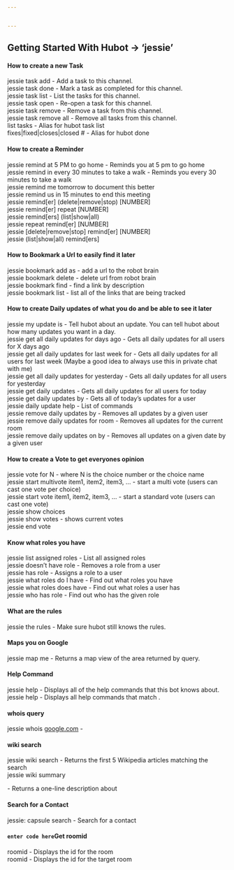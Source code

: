 ```yaml
---


---
```


<h2 id="getting-started-with-hubot---‘jessie’">Getting Started With Hubot -&gt; ‘jessie’</h2>
<h4 id="how-to-create-a-new-task">How to create a new Task</h4>
<p>jessie task add  - Add a task to this channel.<br>
jessie task done  - Mark a task as completed for this channel.<br>
jessie task list - List the tasks for this channel.<br>
jessie task open  - Re-open a task for this channel.<br>
jessie task remove  - Remove a task from this channel.<br>
jessie task remove all - Remove all tasks from this channel.<br>
list tasks - Alias for hubot task list<br>
fixes|fixed|closes|closed # - Alias for hubot done </p>
<h4 id="how-to-create-a-reminder">How to create a Reminder</h4>
<p>jessie remind at 5 PM to go home - Reminds you at 5 pm to go home<br>
jessie remind in every 30 minutes to take a walk - Reminds you every 30 minutes to take a walk<br>
jessie remind me tomorrow to document this better<br>
jessie remind us in 15 minutes to end this meeting<br>
jessie remind[er] (delete|remove|stop) [NUMBER]<br>
jessie remind[er] repeat [NUMBER]<br>
jessie remind[ers] (list|show|all)<br>
jessie repeat remind[er] [NUMBER]<br>
jessie [delete|remove|stop] remind[er] [NUMBER]<br>
jessie (list|show|all) remind[ers]</p>
<h4 id="how-to-bookmark-a-url-to-easily-find-it-later">How to Bookmark a Url to easily find it later</h4>
<p>jessie bookmark add  as  - add a url to the robot brain<br>
jessie bookmark delete  - delete url from robot brain<br>
jessie bookmark find  - find a link by description<br>
jessie bookmark list - list all of the links that are being tracked</p>
<h4 id="how-to-create-daily-updates-of-what-you-do-and-be-able-to-see-it-later">How to create Daily updates of what you do and be able to see it later</h4>
<p>jessie my update is  - Tell hubot about an update. You can tell hubot about how many updates you want in a day.<br>
jessie get all daily updates for  days ago - Gets all daily updates for all users for X days ago<br>
jessie get all daily updates for last week for  - Gets all daily updates for all users for last week (Maybe a good idea to always use this in private chat with me)<br>
jessie get all daily updates for yesterday - Gets all daily updates for all users for yesterday<br>
jessie get daily updates - Gets all daily updates for all users for today<br>
jessie get daily updates by  - Gets all of today’s updates for a user<br>
jessie daily update help - List of commands<br>
jessie remove daily updates by  - Removes all updates by a given user<br>
jessie remove daily updates for room - Removes all updates for the current room<br>
jessie remove daily updates on  by  - Removes all updates on a given date by a given user</p>
<h4 id="how-to-create-a-vote-to-get-everyones-opinion">How to create a Vote to get everyones opinion</h4>
<p>jessie vote for N - where N is the choice number or the choice name<br>
jessie start multivote item1, item2, item3, … - start a multi vote (users can cast one vote per choice)<br>
jessie start vote item1, item2, item3, … - start a standard vote (users can cast one vote)<br>
jessie show choices<br>
jessie show votes - shows current votes<br>
jessie end vote</p>
<h4 id="know-what-roles-you-have">Know what roles you have</h4>
<p>jessie list assigned roles - List all assigned roles<br>
jessie  doesn’t have  role - Removes a role from a user<br>
jessie  has  role - Assigns a role to a user<br>
jessie what roles do I have - Find out what roles you have<br>
jessie what roles does  have - Find out what roles a user has<br>
jessie who has  role - Find out who has the given role</p>
<h4 id="what-are-the-rules">What are the rules</h4>
<p>jessie the rules - Make sure hubot still knows the rules.</p>
<h4 id="maps-you-on-google">Maps you on Google</h4>
<p>jessie map me  - Returns a map view of the area returned by query.</p>
<h4 id="help-command">Help Command</h4>
<p>jessie help - Displays all of the help commands that this bot knows about.<br>
jessie help  - Displays all help commands that match .</p>
<h4 id="whois-query">whois query</h4>
<p>jessie whois <a href="http://google.com">google.com</a> - </p>
<h4 id="wiki-search">wiki search</h4>
<p>jessie wiki search  - Returns the first 5 Wikipedia articles matching the search <br>
jessie wiki summary </p><article> - Returns a one-line description about <article></article></article><p></p>
<h4 id="search-for-a-contact">Search for a Contact</h4>
<p>jessie: capsule search  - Search for a contact</p>
<h4 id="enter-code-hereget-roomid"><code>enter code here</code>Get roomid</h4>
<p>roomid - Displays the id for the room<br>
roomid  - Displays the id for the target room</p>

